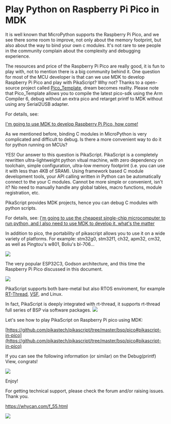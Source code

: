 # Play Python on Raspberry Pi Pico in MDK

It is well known that MicroPython supports the Raspberry Pi Pico, and we see there some room to improve, not only about the memory footprint, but also about the way to bind your own c modules. It's not rare to see people in the community complain about the complexity and debugging experience.

The resources and price of the Raspberry Pi Pico are really good, it is fun to play with, not to mention there is a big community behind it. One question for most of the MCU developer is that can we use MDK to develop Raspberry Pi Pico and play with PikaScript? Why not? Thanks to a open-source project called [Pico_Template](https://github.com/GorgonMeducer/Pico_Template), dream becomes reality. Please note that Pico_Template allows you to compile the latest pico-sdk using the Arm Compiler 6, debug without an extra pico and retarget printf to MDK without using any Serial2USB adapter. 

For details, see:

[I'm going to use MDK to develop Raspberry Pi Pico, how come!](Http://mp.weixin.qq.com/s?__biz=MzAxMzc2ODMzNg==&mid=2656103324&idx=1&sn=f1d3ece87c81eeaa7d402f3cba60dc8f&chksm=8039c863b74e4175edc806b4e329c25e75b6372df53f07565bd9a46cfbf13a3c4cd9e20c08cc#rd)

As we mentioned before, binding C modules in MicroPython is very complicated and difficult to debug. Is there a more convenient way to do it for python running on MCUs? 

YES! Our answer to this question is PikaScript. PikaScript is a completely rewritten ultra-lightweight python vitual machine, with zero dependency on toolchain, simple configuration, ultra-low memory footprint (i.e. you can use it with less than 4KB of SRAM). Using framework based C module development tools, your API calling written in Python can be automatically connect to the your C modules. Cannot be more simple or convenient, isn't it? No need to manually handle any global tables, macro functions, module registration, etc.

PikaScript provides MDK projects, hence you can debug C modules with python scripts.  

For details, see:
[I'm going to use the cheapest single-chip microcomputer to run python, and I also need to use MDK to develop it, what's the matter](Http://mp.weixin.qq.com/s?__biz=MzU4NzUzMDc1OA==&mid=2247484313&idx=1&sn=2749a27bba09b2fe9c7bc0ad4977c8a6&chksm=fdebd4f0ca9c5de6f9160d42c58aa5d5e072168752c826cbf82f700f1fc301b96a3aaf4cfcfd#rd)

In addition to pico, the portability of pikascript allows you to use it on a wide variety of platforms.
For example: stm32g0, stm32f1, ch32, apm32, cm32, as well as Pingtou's w801, Boliu's bl-706...

![](assets/1640497097904-f2b13577-44ee-4510-a7ce-e18dd01aaa20.webp)

The very popular ESP32C3, Godson architecture, and this time the Raspberry Pi Pico discussed in this document.

![](assets/1640497097922-8490fdc1-ba88-48a4-888b-3859384ca650.webp)

PikaScript supports both bare-metal but also RTOS enviroment, for example [RT-Thread](https://github.com/RT-Thread/rt-thread), [VSF](https://github.com/vsfteam/vsf), and Linux.

In fact, PikaScript is deeply integrated with rt-thread, it supports rt-thread full series of BSP via software packages. 
![](assets/1640497097898-69cdc136-7b7a-4a8c-b79c-0650ae3f5111.webp)


Let's see how to play PikaScript on Raspberry Pi pico using MDK:

[https://github.com/pikastech/pikascript/tree/master/bsp/pico#pikascript-in-pico](https://github.com/pikastech/pikascript/tree/master/bsp/pico#pikascript-in-pico)

If you can see the following information (or similar) on the Debug(printf) View, congrats!

![](assets/1640497099248-1358725f-072c-4810-a999-c9d372575f19.webp)

Enjoy!

For getting technical support, please check the forum and/or raising issues. Thank you.

https://whycan.com/f_55.html

![](assets/1640497099365-67930749-d3a2-4f70-9320-73da30f72659.webp)
